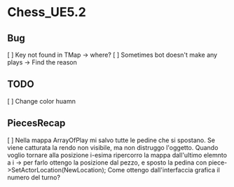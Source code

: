 # Chess_UE5.2

## Bug
[ ] Key not found in TMap -> where?
[ ] Sometimes bot doesn't make any plays -> Find the reason

## TODO

[ ] Change color huamn

## PiecesRecap

[ ] Nella mappa ArrayOfPlay mi salvo tutte le pedine che si spostano. Se viene catturata la rendo non visibile, ma non distruggo l'oggetto. 
    Quando voglio tornare alla posizione i-esima ripercorro la mappa dall'ultimo elemnto a i -> per farlo ottengo la posizione dal pezzo, e sposto
    la pedina con piece->SetActorLocation(NewLocation); 
    Come ottengo dall'interfaccia grafica il numero del turno?
